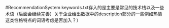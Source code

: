 #RecommendationSystem
keywords.txt存入的是主要是常见的技术栈以及一些术语（后面会继续完善）关于企业给出数据中的description部分的一些例如热情这类性格特点的词语考虑是否加入？）
